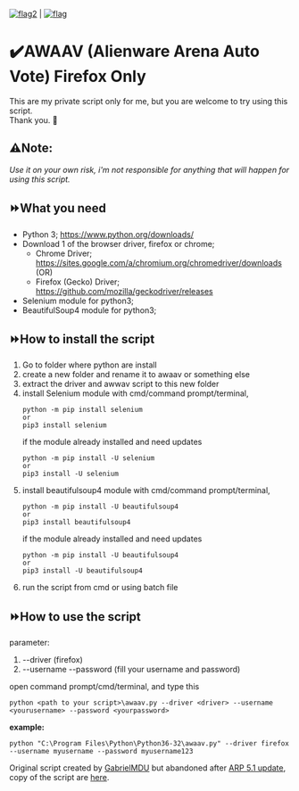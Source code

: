 [![flag2](https://s05.flagcounter.com/mini/QkT3ad/bg_FFFFFF/txt_000000/border_CCCCCC/flags_0)](http://bit.ly/QkT3ad) | [![flag](https://s04.flagcounter.com/mini/XVpR/bg_FFFFFF/txt_000000/border_CCCCCC/flags_0/)](https://info.flagcounter.com/XVpR)
# ✔️AWAAV (Alienware Arena Auto Vote) Firefox Only
This are my private script only for me, but you are welcome to try using this script.                 
Thank you. 💖

## ⚠️Note:                         
*Use it on your own risk, i'm not responsible for anything that will happen for using this script.*            


## ⏩What you need                        
- Python 3; https://www.python.org/downloads/           
- Download 1 of the browser driver, firefox or chrome;                  
  - Chrome Driver; https://sites.google.com/a/chromium.org/chromedriver/downloads (OR)                
  - Firefox (Gecko) Driver; https://github.com/mozilla/geckodriver/releases                
- Selenium module for python3;             
- BeautifulSoup4 module for python3;         


## ⏩How to install the script                          
1. Go to folder where python are install
2. create a new folder and rename it to awaav or something else
3. extract the driver and awwav script to this new folder
4. install Selenium module with cmd/command prompt/terminal, 
   ```
   python -m pip install selenium
   or
   pip3 install selenium
   ```
   if the module already installed and need updates
   ```
   python -m pip install -U selenium
   or
   pip3 install -U selenium
   ```
5. install beautifulsoup4 module with cmd/command prompt/terminal,
   ```
   python -m pip install -U beautifulsoup4
   or
   pip3 install beautifulsoup4
   ```
   if the module already installed and need updates
   ```
   python -m pip install -U beautifulsoup4
   or
   pip3 install -U beautifulsoup4
   ```
6. run the script from cmd or using batch file


## ⏩How to use the script                          
parameter:
1. --driver (firefox)                   
2. --username --password (fill your username and password)                    
                   

open command prompt/cmd/terminal, and type this                           
```                 
python <path to your script>\awaav.py --driver <driver> --username <yourusername> --password <yourpassword>          
```                 
**example:**
```
python "C:\Program Files\Python\Python36-32\awaav.py" --driver firefox --username myusername --password myusername123         
```




Original script created by [GabrielMDU](https://github.com/gabrielmdu/) but abandoned after [ARP 5.1 update](https://eu.alienwarearena.com/ucf/show/1813336/boards/gaming-news/News/arp-5-1), copy of the script are [here](/old).
